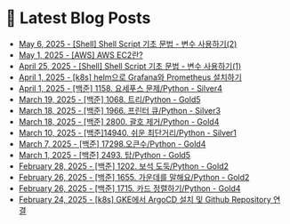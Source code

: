 # 📕 Latest Blog Posts

<ul><li><a href='https://lucy-devblog.tistory.com/entry/Shell-Shell-Script-%EA%B8%B0%EC%B4%88-%EB%AC%B8%EB%B2%95-%EB%B3%80%EC%88%98-%EC%82%AC%EC%9A%A9%ED%95%98%EA%B8%B022' target='_blank'>May 6, 2025 - [Shell] Shell Script 기초 문법 - 변수 사용하기(2)</a></li><li><a href='https://lucy-devblog.tistory.com/entry/AWS-AWS-EC2%EB%9E%80' target='_blank'>May 1, 2025 - [AWS] AWS EC2란?</a></li><li><a href='https://lucy-devblog.tistory.com/entry/Linux-Shell-Script-%EA%B8%B0%EC%B4%88-%EB%AC%B8%EB%B2%95' target='_blank'>April 25, 2025 - [Shell] Shell Script 기초 문법 - 변수 사용하기(1)</a></li><li><a href='https://lucy-devblog.tistory.com/entry/k8s-helm%EC%9C%BC%EB%A1%9C-Grafana%EC%99%80-Prometheus-%EC%84%A4%EC%B9%98%ED%95%98%EA%B8%B0' target='_blank'>April 1, 2025 - [k8s] helm으로 Grafana와 Prometheus 설치하기</a></li><li><a href='https://lucy-devblog.tistory.com/entry/%EB%B0%B1%EC%A4%80-1158-%EC%9A%94%EC%84%B8%ED%91%B8%EC%8A%A4-%EB%AC%B8%EC%A0%9CPython-Silver4' target='_blank'>April 1, 2025 - [백준] 1158. 요세푸스 문제/Python - Silver4</a></li><li><a href='https://lucy-devblog.tistory.com/entry/%EB%B0%B1%EC%A4%80-1068-%ED%8A%B8%EB%A6%ACPython-Gold5' target='_blank'>March 19, 2025 - [백준] 1068. 트리/Python - Gold5</a></li><li><a href='https://lucy-devblog.tistory.com/entry/%EB%B0%B1%EC%A4%80-1966-%ED%94%84%EB%A6%B0%ED%84%B0-%ED%81%90Python-Silver' target='_blank'>March 18, 2025 - [백준] 1966. 프린터 큐/Python - Silver3</a></li><li><a href='https://lucy-devblog.tistory.com/entry/%EB%B0%B1%EC%A4%80-2800-%EA%B4%84%ED%98%B8-%EC%A0%9C%EA%B1%B0Python-Gold4' target='_blank'>March 18, 2025 - [백준] 2800. 괄호 제거/Python - Gold4</a></li><li><a href='https://lucy-devblog.tistory.com/entry/14940-%EC%89%AC%EC%9A%B4-%EC%B5%9C%EB%8B%A8%EA%B1%B0%EB%A6%ACPython-Silver1' target='_blank'>March 10, 2025 - [백준]14940. 쉬운 최단거리/Python - Silver1</a></li><li><a href='https://lucy-devblog.tistory.com/entry/%EB%B0%B1%EC%A4%80-17298%EC%98%A4%ED%81%B0%EC%88%98Python-Gold4' target='_blank'>March 7, 2025 - [백준] 17298.오큰수/Python - Gold4</a></li><li><a href='https://lucy-devblog.tistory.com/entry/%EB%B0%B1%EC%A4%80-2493-%ED%83%91Python-Gold5' target='_blank'>March 1, 2025 - [백준] 2493. 탑/Python - Gold5</a></li><li><a href='https://lucy-devblog.tistory.com/entry/%EB%B0%B1%EC%A4%80-1202-%EB%B3%B4%EC%84%9D-%EB%8F%84%EB%91%91Python-Gold2' target='_blank'>February 28, 2025 - [백준] 1202. 보석 도둑/Python - Gold2</a></li><li><a href='https://lucy-devblog.tistory.com/entry/%EB%B0%B1%EC%A4%80-1655-%EA%B0%80%EC%9A%B4%EB%8D%B0%EB%A5%BC-%EB%A7%90%ED%95%B4%EC%9A%94Python-Gold2' target='_blank'>February 26, 2025 - [백준] 1655. 가운데를 말해요/Python - Gold2</a></li><li><a href='https://lucy-devblog.tistory.com/entry/%EB%B0%B1%EC%A4%80-1715-%EC%B9%B4%EB%93%9C-%EC%A0%95%EB%A0%AC%ED%95%98%EA%B8%B0Python-Gold4' target='_blank'>February 26, 2025 - [백준] 1715. 카드 정렬하기/Python - Gold4</a></li><li><a href='https://lucy-devblog.tistory.com/entry/k8s-GKE%EC%97%90%EC%84%9C-ArgoCD-%EC%84%A4%EC%B9%98-%EB%B0%8F-Github-Repository-%EC%97%B0%EA%B2%B0' target='_blank'>February 24, 2025 - [k8s] GKE에서 ArgoCD 설치 및 Github Repository 연결</a></li></ul>